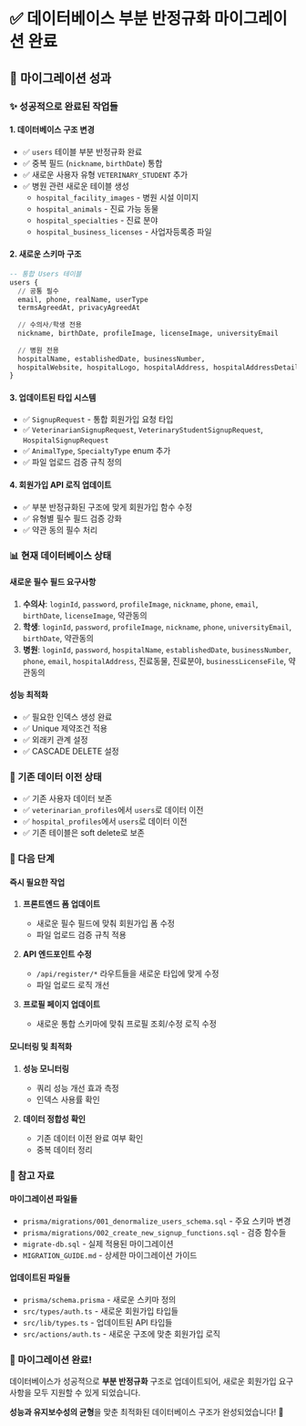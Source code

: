 # ✅ 데이터베이스 부분 반정규화 마이그레이션 완료

## 🎯 마이그레이션 성과

### ✨ 성공적으로 완료된 작업들

#### 1. **데이터베이스 구조 변경**
- ✅ `users` 테이블 부분 반정규화 완료
- ✅ 중복 필드 (`nickname`, `birthDate`) 통합
- ✅ 새로운 사용자 유형 `VETERINARY_STUDENT` 추가
- ✅ 병원 관련 새로운 테이블 생성
  - `hospital_facility_images` - 병원 시설 이미지
  - `hospital_animals` - 진료 가능 동물
  - `hospital_specialties` - 진료 분야
  - `hospital_business_licenses` - 사업자등록증 파일

#### 2. **새로운 스키마 구조**
```sql
-- 통합 Users 테이블
users {
  // 공통 필수
  email, phone, realName, userType
  termsAgreedAt, privacyAgreedAt
  
  // 수의사/학생 전용
  nickname, birthDate, profileImage, licenseImage, universityEmail
  
  // 병원 전용
  hospitalName, establishedDate, businessNumber, 
  hospitalWebsite, hospitalLogo, hospitalAddress, hospitalAddressDetail
}
```

#### 3. **업데이트된 타입 시스템**
- ✅ `SignupRequest` - 통합 회원가입 요청 타입
- ✅ `VeterinarianSignupRequest`, `VeterinaryStudentSignupRequest`, `HospitalSignupRequest`
- ✅ `AnimalType`, `SpecialtyType` enum 추가
- ✅ 파일 업로드 검증 규칙 정의

#### 4. **회원가입 API 로직 업데이트**
- ✅ 부분 반정규화된 구조에 맞게 회원가입 함수 수정
- ✅ 유형별 필수 필드 검증 강화
- ✅ 약관 동의 필수 처리

### 📊 현재 데이터베이스 상태

#### 새로운 필수 필드 요구사항
1. **수의사**: `loginId`, `password`, `profileImage`, `nickname`, `phone`, `email`, `birthDate`, `licenseImage`, 약관동의
2. **학생**: `loginId`, `password`, `profileImage`, `nickname`, `phone`, `universityEmail`, `birthDate`, 약관동의
3. **병원**: `loginId`, `password`, `hospitalName`, `establishedDate`, `businessNumber`, `phone`, `email`, `hospitalAddress`, 진료동물, 진료분야, `businessLicenseFile`, 약관동의

#### 성능 최적화
- ✅ 필요한 인덱스 생성 완료
- ✅ Unique 제약조건 적용
- ✅ 외래키 관계 설정
- ✅ CASCADE DELETE 설정

### 🔄 기존 데이터 이전 상태
- ✅ 기존 사용자 데이터 보존
- ✅ `veterinarian_profiles`에서 `users`로 데이터 이전
- ✅ `hospital_profiles`에서 `users`로 데이터 이전
- ✅ 기존 테이블은 soft delete로 보존

### 🚀 다음 단계

#### 즉시 필요한 작업
1. **프론트엔드 폼 업데이트**
   - 새로운 필수 필드에 맞춰 회원가입 폼 수정
   - 파일 업로드 검증 규칙 적용

2. **API 엔드포인트 수정**
   - `/api/register/*` 라우트들을 새로운 타입에 맞게 수정
   - 파일 업로드 로직 개선

3. **프로필 페이지 업데이트**
   - 새로운 통합 스키마에 맞춰 프로필 조회/수정 로직 수정

#### 모니터링 및 최적화
1. **성능 모니터링**
   - 쿼리 성능 개선 효과 측정
   - 인덱스 사용률 확인

2. **데이터 정합성 확인**
   - 기존 데이터 이전 완료 여부 확인
   - 중복 데이터 정리

### 📝 참고 자료

#### 마이그레이션 파일들
- `prisma/migrations/001_denormalize_users_schema.sql` - 주요 스키마 변경
- `prisma/migrations/002_create_new_signup_functions.sql` - 검증 함수들
- `migrate-db.sql` - 실제 적용된 마이그레이션
- `MIGRATION_GUIDE.md` - 상세한 마이그레이션 가이드

#### 업데이트된 파일들
- `prisma/schema.prisma` - 새로운 스키마 정의
- `src/types/auth.ts` - 새로운 회원가입 타입들
- `src/lib/types.ts` - 업데이트된 API 타입들
- `src/actions/auth.ts` - 새로운 구조에 맞춘 회원가입 로직

### 🎉 마이그레이션 완료!

데이터베이스가 성공적으로 **부분 반정규화** 구조로 업데이트되어, 새로운 회원가입 요구사항을 모두 지원할 수 있게 되었습니다.

**성능과 유지보수성의 균형**을 맞춘 최적화된 데이터베이스 구조가 완성되었습니다! 🚀